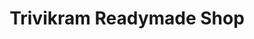 ---
title: "Trivikram Readymade Shop"
url: /veerapu-nayani-palli/trivikram-readymade-shop/
shop: clothes
---